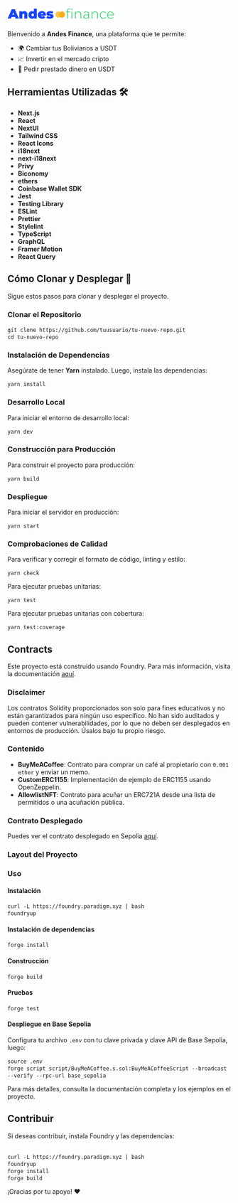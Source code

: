 ![Andes Finance Logo](public/images/final-logo.png) <!-- Asegúrate de que la extensión de la imagen sea correcta -->

Bienvenido a **Andes Finance**, una plataforma que te permite:

- 🌍 Cambiar tus Bolivianos a USDT
- 📈 Invertir en el mercado cripto
- 💸 Pedir prestado dinero en USDT

## Herramientas Utilizadas 🛠️

- **Next.js**
- **React**
- **NextUI**
- **Tailwind CSS**
- **React Icons**
- **i18next**
- **next-i18next**
- **Privy**
- **Biconomy**
- **ethers**
- **Coinbase Wallet SDK**
- **Jest**
- **Testing Library**
- **ESLint**
- **Prettier**
- **Stylelint**
- **TypeScript**
- **GraphQL**
- **Framer Motion**
- **React Query**

## Cómo Clonar y Desplegar 🚀

Sigue estos pasos para clonar y desplegar el proyecto.

### Clonar el Repositorio

```ssh
git clone https://github.com/tuusuario/tu-nuevo-repo.git
cd tu-nuevo-repo
```

### Instalación de Dependencias

Asegúrate de tener **Yarn** instalado. Luego, instala las dependencias:

```ssh
yarn install
```

### Desarrollo Local

Para iniciar el entorno de desarrollo local:

```ssh
yarn dev
```

### Construcción para Producción

Para construir el proyecto para producción:

```ssh
yarn build
```

### Despliegue

Para iniciar el servidor en producción:

```ssh
yarn start
```

### Comprobaciones de Calidad

Para verificar y corregir el formato de código, linting y estilo:

```ssh
yarn check
```

Para ejecutar pruebas unitarias:

```ssh
yarn test
```

Para ejecutar pruebas unitarias con cobertura:

```ssh
yarn test:coverage
```

## Contracts

Este proyecto está construido usando Foundry. Para más información, visita la documentación [aquí](https://book.getfoundry.sh/).

### Disclaimer

Los contratos Solidity proporcionados son solo para fines educativos y no están garantizados para ningún uso específico. No han sido auditados y pueden contener vulnerabilidades, por lo que no deben ser desplegados en entornos de producción. Úsalos bajo tu propio riesgo.

### Contenido

- **BuyMeACoffee**: Contrato para comprar un café al propietario con `0.001 ether` y enviar un memo.
- **CustomERC1155**: Implementación de ejemplo de ERC1155 usando OpenZeppelin.
- **AllowlistNFT**: Contrato para acuñar un ERC721A desde una lista de permitidos o una acuñación pública.

### Contrato Desplegado

Puedes ver el contrato desplegado en Sepolia [aquí](https://sepolia.basescan.org/address/0x346E69073BE72D03806504E9434c5e6811d33f43).

### Layout del Proyecto

### Uso

#### Instalación

```ssh
curl -L https://foundry.paradigm.xyz | bash
foundryup
```

#### Instalación de dependencias

```ssh
forge install
```

#### Construcción

```ssh
forge build
```

#### Pruebas

```ssh
forge test
```

#### Despliegue en Base Sepolia

Configura tu archivo `.env` con tu clave privada y clave API de Base Sepolia, luego:

```shh
source .env
forge script script/BuyMeACoffee.s.sol:BuyMeACoffeeScript --broadcast --verify --rpc-url base_sepolia
```

Para más detalles, consulta la documentación completa y los ejemplos en el proyecto.

## Contribuir

Si deseas contribuir, instala Foundry y las dependencias:

```ssh

curl -L https://foundry.paradigm.xyz | bash
foundryup
forge install
forge build
```

¡Gracias por tu apoyo! ❤️

